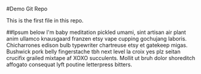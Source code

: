 #Demo Git Repo

This is the first file in this repo.

##Ipsum below
I'm baby meditation pickled umami, sint artisan air plant anim ullamco knausgaard franzen etsy vape cupping gochujang laboris. Chicharrones edison bulb typewriter chartreuse etsy et gatekeep migas. Bushwick pork belly fingerstache tbh next level la croix yes plz seitan crucifix grailed mixtape af XOXO succulents. Mollit ut bruh dolor shoreditch affogato consequat lyft poutine letterpress bitters.